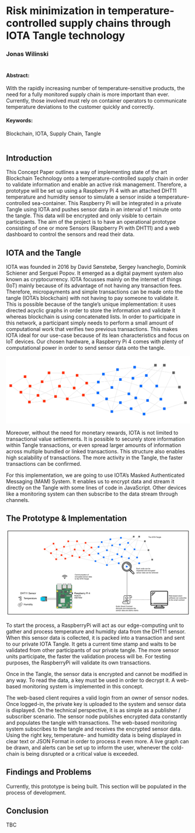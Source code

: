 [Tangle]: img/Tangle.png
[Concept]: img/Figure_01.png

# Risk minimization in temperature-controlled supply chains through IOTA Tangle technology

### Jonas Wilinski</br></br>

#### Abstract:
With the rapidly increasing number of temperature-sensitive products, the need for a fully monitored supply chain is more important than ever. Currently, those involved must rely on container operators to communicate temperature deviations to the customer quickly and correctly.

#### Keywords:
Blockchain, IOTA, Supply Chain, Tangle</br></br>

## Introduction
This Concept Paper outlines a way of implementing state of the art Blockchain Technology onto a temperature-controlled supply chain in order to validate information and enable an active risk management. Therefore, a prototype will be set up using a Raspberry Pi 4 with an attached DHT11 temperature and humidity sensor to simulate a sensor inside a temperature-controlled sea-container. This Raspberry Pi will be integrated in a private Tangle using IOTA and pushes sensor data in an interval of 1 minute onto the tangle. This data will be encrypted and only visible to certain participants. The aim of the project is to have an operational prototype consisting of one or more Sensors (Raspberry Pi with DHT11) and a web dashboard to control the sensors and read their data. 

## IOTA and the Tangle
IOTA was founded in 2016 by David Sønstebø, Sergey Ivancheglo, Dominik Schiener and Serguei Popov. It emerged as a digital payment system also known as cryptocurrency. IOTA focusses mainly on the internet of things (IoT) mainly because of its advantage of not having any transaction fees. Therefore, micropayments and simple transactions can be made onto the tangle (IOTA’s blockchain) with not having to pay someone to validate it. This is possible because of the tangle’s unique implementation: it uses directed acyclic graphs in order to store the information and validate it whereas blockchain is using concatenated lists. In order to participate in this network, a participant simply needs to perform a small amount of computational work that verifies two previous transactions. This makes IOTA ideal for our use-case because of its lean characteristics and focus on IoT devices. Our chosen hardware, a Raspberry Pi 4 comes with plenty of computational power in order to send sensor data onto the tangle.

![Tangle]

Moreover, without the need for monetary rewards, IOTA is not limited to transactional value settlements. It is possible to securely store information within Tangle transactions, or even spread larger amounts of information across multiple bundled or linked transactions.
This structure also enables high scalability of transactions. The more activity in the Tangle, the faster transactions can be confirmed. 

For this implementation, we are going to use IOTA’s Masked Authenticated Messaging (MAM) System. It enables us to encrypt data and stream it directly on the Tangle with some lines of code in JavaScript. Other devices like a monitoring system can then subscribe to the data stream through channels.

## The Prototype & Implementation
![Concept]


To start the process, a RaspberryPi will act as our edge-computing unit to gather and process temperature and humidity data from the DHT11 sensor. When this sensor data is collected, it is packed into a transaction and sent to our private IOTA Tangle. It gets a current time stamp and waits to be validated from other participants of our private tangle. The more sensor units participate, the faster the validation process will be. For testing purposes, the RaspberryPi will validate its own transactions.

Once in the Tangle, the sensor data is encrypted and cannot be modified in any way. To read the data, a key must be used in order to decrypt it. A web-based monitoring system is implemented in this concept.

The web-based client requires a valid login from an owner of sensor nodes. Once logged-in, the private key is uploaded to the system and sensor data is displayed.
On the technical perspective, it is as simple as a publisher / subscriber scenario. The sensor node publishes encrypted data constantly and populates the tangle with transactions. The web-based monitoring system subscribes to the tangle and receives the encrypted sensor data. Using the right key, temperature- and humidity data is being displayed in clear text or JSON Format in order to process it even more. A live graph can be drawn, and alerts can be set up to inform the user, whenever the cold-chain is being disrupted or a critical value is exceeded.

## Findings and Problems
Currently, this prototype is being built. This section will be populated in the process of development.

## Conclusion
TBC